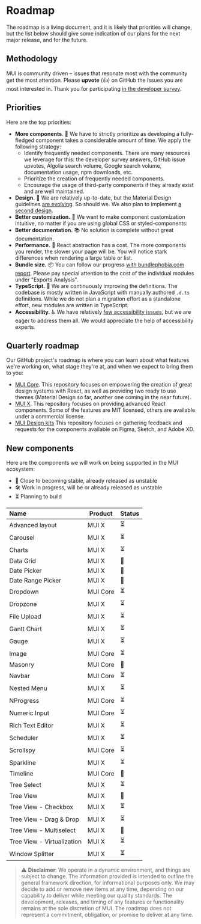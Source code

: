 # Roadmap

<p class="description">The roadmap is a living document, and it is likely that priorities will change, but the list below should give some indication of our plans for the next major release, and for the future.</p>

## Methodology

MUI is community driven – issues that resonate most with the community get the most attention.
Please **upvote** (👍) on GitHub the issues you are most interested in.
Thank you for participating [in the developer survey](/blog/2020-developer-survey-results/).

## Priorities

Here are the top priorities:

- **More components**. 🧰 We have to strictly prioritize as developing a fully-fledged component takes a considerable amount of time.
  We apply the following strategy:
  - Identify frequently needed components. There are many resources we leverage for this: the developer survey answers, GitHub issue upvotes, Algolia search volume, Google search volume, documentation usage, npm downloads, etc.
  - Prioritize the creation of frequently needed components.
  - Encourage the usage of third-party components if they already exist and are well maintained.
- **Design.** 🎀 We are relatively up-to-date, but the Material Design guidelines [are evolving](https://material.io/whats-new/). So should we. We also plan to implement [a second design](https://github.com/mui-org/material-ui/issues/22485).
- **Better customization.** 💅 We want to make component customization intuitive, no matter if you are using global CSS or styled-components:
- **Better documentation.** 📚 No solution is complete without great documentation.
- **Performance.** 🚀 React abstraction has a cost. The more components you render, the slower your page will be. You will notice stark differences when rendering a large table or list.
- **Bundle size.** 📦 You can follow our progress [with bundlephobia.com report](https://bundlephobia.com/result?p=@mui/material). Please pay special attention to the cost of the individual modules under "Exports Analysis".
- **TypeScript.** 📏 We are continuously improving the definitions. The codebase is mostly written in JavaScript with manually authored `.d.ts` definitions. While we do not plan a migration effort as a standalone effort, new modules are written in TypeScript.
- **Accessibility.** ♿️ We have relatively [few accessibility issues](https://darekkay.com/blog/accessible-ui-frameworks/), but we are eager to address them all. We would appreciate the help of accessibility experts.

## Quarterly roadmap

Our GitHub project's roadmap is where you can learn about what features we're working on, what stage they're at, and when we expect to bring them to you:

- [MUI Core](https://github.com/mui-org/material-ui/projects/25).
  This repository focuses on empowering the creation of great design systems with React, as well as providing two ready to use themes (Material Design so far, another one coming in the near future).
- [MUI X](https://github.com/mui-org/material-ui-x/projects/1).
  This repository focuses on providing advanced React components.
  Some of the features are MIT licensed, others are available under a commercial license.
- [MUI Design kits](https://github.com/mui-org/mui-design-kits/projects/1)
  This repository focuses on gathering feedback and requests for the components available on Figma, Sketch, and Adobe XD.

## New components

Here are the components we will work on being supported in the MUI ecosystem:

- 🧪 Close to becoming stable, already released as unstable
- 🛠 Work in progress, will be or already released as unstable
- ⏳ Planning to build

| Name                       | Product  | Status |
| :------------------------- | -------- | ------ |
| Advanced layout            | MUI X    | ⏳     |
| Carousel                   | MUI X    | ⏳     |
| Charts                     | MUI X    | ⏳     |
| Data Grid                  | MUI X    | 🧪     |
| Date Picker                | MUI X    | 🧪     |
| Date Range Picker          | MUI X    | 🧪     |
| Dropdown                   | MUI Core | ⏳     |
| Dropzone                   | MUI X    | ⏳     |
| File Upload                | MUI X    | ⏳     |
| Gantt Chart                | MUI X    | ⏳     |
| Gauge                      | MUI X    | ⏳     |
| Image                      | MUI Core | ⏳     |
| Masonry                    | MUI Core | 🧪     |
| Navbar                     | MUI Core | ⏳     |
| Nested Menu                | MUI X    | ⏳     |
| NProgress                  | MUI Core | ⏳     |
| Numeric Input              | MUI Core | ⏳     |
| Rich Text Editor           | MUI X    | ⏳     |
| Scheduler                  | MUI X    | ⏳     |
| Scrollspy                  | MUI Core | ⏳     |
| Sparkline                  | MUI X    | ⏳     |
| Timeline                   | MUI Core | 🧪     |
| Tree Select                | MUI X    | ⏳     |
| Tree View                  | MUI X    | 🧪     |
| Tree View - Checkbox       | MUI X    | ⏳     |
| Tree View - Drag & Drop    | MUI X    | ⏳     |
| Tree View - Multiselect    | MUI X    | 🧪     |
| Tree View - Virtualization | MUI X    | ⏳     |
| Window Splitter            | MUI X    | ⏳     |

> ⚠️ **Disclaimer**: We operate in a dynamic environment, and things are subject to change. The information provided is intended to outline the general framework direction, for informational purposes only. We may decide to add or remove new items at any time, depending on our capability to deliver while meeting our quality standards. The development, releases, and timing of any features or functionality remains at the sole discretion of MUI. The roadmap does not represent a commitment, obligation, or promise to deliver at any time.
